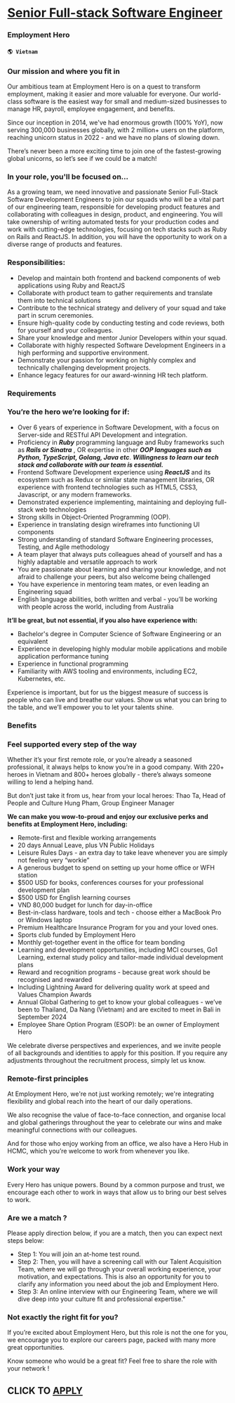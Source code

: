 # [Senior Full-stack Software Engineer](https://www.remotewlb.com/apply/senior-full-stack-software-engineer-88526)  
### Employment Hero  
#### `🌎 Vietnam`  

### Our mission and where you fit in

Our ambitious team at Employment Hero is on a quest to transform employment, making it easier and more valuable for everyone. Our world-class software is the easiest way for small and medium-sized businesses to manage HR, payroll, employee engagement, and benefits.

Since our inception in 2014, we've had enormous growth (100% YoY), now serving 300,000 businesses globally, with 2 million+ users on the platform, reaching unicorn status in 2022 - and we have no plans of slowing down.

There’s never been a more exciting time to join one of the fastest-growing global unicorns, so let’s see if we could be a match!

### In your role, you'll be focused on…

As a growing team, we need innovative and passionate Senior Full-Stack Software Development Engineers to join our squads who will be a vital part of our engineering team, responsible for developing product features and collaborating with colleagues in design, product, and engineering. You will take ownership of writing automated tests for your production codes and work with cutting-edge technologies, focusing on tech stacks such as Ruby on Rails and ReactJS. In addition, you will have the opportunity to work on a diverse range of products and features.

### Responsibilities:

  * Develop and maintain both frontend and backend components of web applications using Ruby and ReactJS
  * Collaborate with product team to gather requirements and translate them into technical solutions
  * Contribute to the technical strategy and delivery of your squad and take part in scrum ceremonies.
  * Ensure high-quality code by conducting testing and code reviews, both for yourself and your colleagues.
  * Share your knowledge and mentor Junior Developers within your squad.
  * Collaborate with highly respected Software Development Engineers in a high performing and supportive environment.
  * Demonstrate your passion for working on highly complex and technically challenging development projects.
  * Enhance legacy features for our award-winning HR tech platform.

### Requirements

### You’re the hero we’re looking for if:

  * Over 6 years of experience in Software Development, with a focus on Server-side and RESTful API Development and integration.
  * Proficiency in _**Ruby**_ programming language and Ruby frameworks such as _**Rails or Sinatra**_ , OR expertise in other _**OOP languages such as Python, TypeScript, Golang, Java etc**_. _**Willingness to learn our tech stack and collaborate with our team is essential.**_
  * Frontend Software Development experience using _**ReactJS**_ and its ecosystem such as Redux or similar state management libraries, OR experience with frontend technologies such as HTML5, CSS3, Javascript, or any modern frameworks.
  * Demonstrated experience implementing, maintaining and deploying full-stack web technologies
  * Strong skills in Object-Oriented Programming (OOP).
  * Experience in translating design wireframes into functioning UI components
  * Strong understanding of standard Software Engineering processes, Testing, and Agile methodology
  * A team player that always puts colleagues ahead of yourself and has a highly adaptable and versatile approach to work
  * You are passionate about learning and sharing your knowledge, and not afraid to challenge your peers, but also welcome being challenged
  * You have experience in mentoring team mates, or even leading an Engineering squad
  * English language abilities, both written and verbal - you’ll be working with people across the world, including from Australia

 **It’ll be great, but not essential, if you also have experience with:**

  * Bachelor's degree in Computer Science of Software Engineering or an equivalent
  * Experience in developing highly modular mobile applications and mobile application performance tuning
  * Experience in functional programming
  * Familiarity with AWS tooling and environments, including EC2, Kubernetes, etc.

Experience is important, but for us the biggest measure of success is people who can live and breathe our values. Show us what you can bring to the table, and we’ll empower you to let your talents shine.

### Benefits

### Feel supported every step of the way

Whether it’s your first remote role, or you’re already a seasoned professional, it always helps to know you’re in a good company. With 220+ heroes in Vietnam and 800+ heroes globally - there’s always someone willing to lend a helping hand.

But don’t just take it from us, hear from your local heroes: Thao Ta, Head of People and Culture Hung Pham, Group Engineer Manager

 **We can make you wow-to-proud and enjoy our exclusive perks and benefits at Employment Hero, including:**

  * Remote-first and flexible working arrangements
  * 20 days Annual Leave, plus VN Public Holidays
  * Leisure Rules Days - an extra day to take leave whenever you are simply not feeling very “workie”
  * A generous budget to spend on setting up your home office or WFH station
  * $500 USD for books, conferences courses for your professional development plan
  * $500 USD for English learning courses
  * VND 80,000 budget for lunch for day-in-office
  * Best-in-class hardware, tools and tech - choose either a MacBook Pro or Windows laptop
  * Premium Healthcare Insurance Program for you and your loved ones.
  * Sports club funded by Employment Hero
  * Monthly get-together event in the office for team bonding
  * Learning and development opportunities, including MCI courses, Go1 Learning, external study policy and tailor-made individual development plans
  * Reward and recognition programs - because great work should be recognised and rewarded
  * Including Lightning Award for delivering quality work at speed and Values Champion Awards
  * Annual Global Gathering to get to know your global colleagues - we’ve been to Thailand, Da Nang (Vietnam) and are excited to meet in Bali in September 2024
  * Employee Share Option Program (ESOP): be an owner of Employment Hero

We celebrate diverse perspectives and experiences, and we invite people of all backgrounds and identities to apply for this position. If you require any adjustments throughout the recruitment process, simply let us know.

### Remote-first principles

At Employment Hero, we're not just working remotely; we're integrating flexibility and global reach into the heart of our daily operations.

We also recognise the value of face-to-face connection, and organise local and global gatherings throughout the year to celebrate our wins and make meaningful connections with our colleagues.

And for those who enjoy working from an office, we also have a Hero Hub in HCMC, which you’re welcome to work from whenever you like.

### Work your way

Every Hero has unique powers. Bound by a common purpose and trust, we encourage each other to work in ways that allow us to bring our best selves to work.

### Are we a match ?

Please apply direction below, if you are a match, then you can expect next steps below:

  * Step 1: You will join an at-home test round.
  * Step 2: Then, you will have a screening call with our Talent Acquisition Team, where we will go through your overall working experience, your motivation, and expectations. This is also an opportunity for you to clarify any information you need about the job and Employment Hero.
  * Step 3: An online interview with our Engineering Team, where we will dive deep into your culture fit and professional expertise."

### Not exactly the right fit for you?

If you’re excited about Employment Hero, but this role is not the one for you, we encourage you to explore our careers page, packed with many more great opportunities.

Know someone who would be a great fit? Feel free to share the role with your network !

  
## CLICK TO [APPLY](https://www.remotewlb.com/apply/senior-full-stack-software-engineer-88526)

